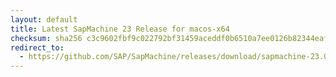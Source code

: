 ```yaml
---
layout: default
title: Latest SapMachine 23 Release for macos-x64
checksum: sha256 c3c9602fbf9c022792bf31459aceddf0b6510a7ee0126b82344eafb9797aa0f2
redirect_to:
  - https://github.com/SAP/SapMachine/releases/download/sapmachine-23.0.1/sapmachine-jdk-23.0.1_macos-x64_bin.tar.gz
---
```

